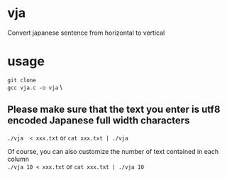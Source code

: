 # vja
Convert japanese sentence from horizontal to vertical

# usage

`git clone` \
`gcc vja.c -o vja` \
## Please make sure that the text you enter is utf8 encoded Japanese full width characters
`./vja  < xxx.txt` or `cat xxx.txt | ./vja` 

Of course, you can also customize the number of text contained in each column \
`./vja 10 < xxx.txt` or `cat xxx.txt | ./vja 10` 
